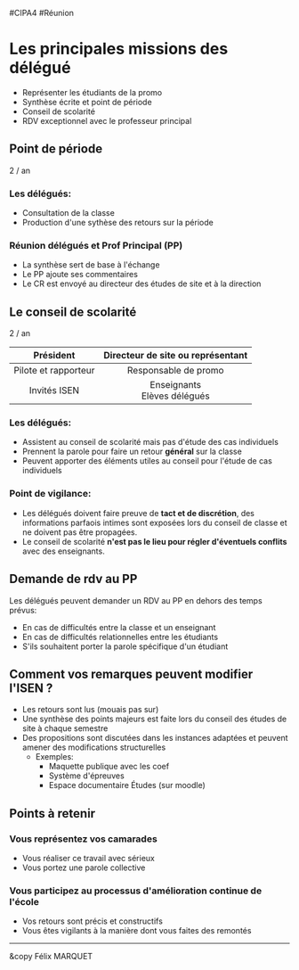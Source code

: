 #CIPA4 #Réunion 
# Les principales missions des délégué
- Représenter les étudiants de la promo
- Synthèse écrite et point de période
- Conseil de scolarité
- RDV exceptionnel avec le professeur principal

## Point de période
2 / an
### Les délégués:
- Consultation de la classe
- Production d'une sythèse des retours sur la période
### Réunion délégués et Prof Principal (PP)
- La synthèse sert de base à l'échange
- Le PP ajoute ses commentaires
- Le CR est envoyé au directeur des études de site et à la direction

## Le conseil de scolarité
2 / an

|      Président       | Directeur de site ou représentant |
| :------------------: | :-------------------------------: |
| Pilote et rapporteur |       Responsable de promo        |
|     Invités ISEN     |  Enseignants<br>Elèves délégués   |

### Les délégués:
- Assistent au conseil de scolarité mais pas d'étude des cas individuels 
- Prennent la parole pour faire un retour **général** sur la classe
- Peuvent apporter des éléments utiles au conseil pour l'étude de cas individuels
### Point de vigilance:
- Les délégués doivent faire preuve de **tact et de discrétion**, des informations parfaois intimes sont exposées lors du conseil de classe et ne doivent pas être propagées.
- Le conseil de scolarité **n'est pas le lieu pour régler d'éventuels conflits** avec des enseignants.

## Demande de rdv au PP
Les délégués peuvent demander un RDV au PP en dehors des temps prévus: 
- En cas de difficultés entre la classe et un enseignant
- En cas de difficultés relationnelles entre les étudiants
- S'ils souhaitent porter la parole spécifique d'un étudiant

## Comment vos remarques peuvent modifier l'ISEN ?
- Les retours sont lus (mouais pas sur)
- Une synthèse des points majeurs est faite lors du conseil des études de site à chaque semestre
- Des propositions sont discutées dans les instances adaptées et peuvent amener des modifications structurelles
	- Exemples:
		- Maquette publique avec les coef
		- Système d'épreuves
		- Espace documentaire Études (sur moodle)

## Points à retenir
### Vous représentez vos camarades
- Vous réaliser ce travail avec sérieux
- Vous portez une parole collective
### Vous participez au processus d'amélioration continue de l'école
- Vos retours sont précis et constructifs
- Vous êtes vigilants à la manière dont vous faites des remontés

---

&copy Félix MARQUET